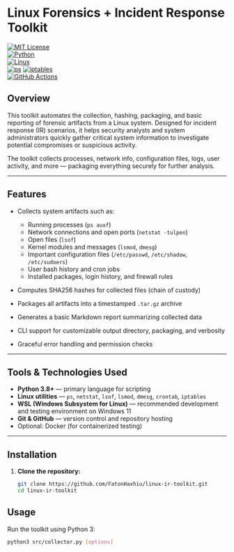 # Linux Forensics + Incident Response Toolkit

[![MIT License](https://img.shields.io/badge/License-MIT-yellow.svg)](LICENSE)  
[![Python](https://img.shields.io/badge/Python-3.8%2B-blue)](https://www.python.org/)  
[![Linux](https://img.shields.io/badge/Linux-Ubuntu-orange)](https://ubuntu.com/)  
[![ps](https://img.shields.io/badge/ps-procps-green)](https://gitlab.com/procps-ng/procps) 
[![iptables](https://img.shields.io/badge/iptables-GPL-red)](https://netfilter.org/projects/iptables/index.html)  
[![GitHub Actions](https://github.com/FatonHaxhiu/linux-ir-toolkit/actions/workflows/ci.yml/badge.svg)](https://github.com/FatonHaxhiu/linux-ir-toolkit/actions/workflows/ci.yml)



## Overview

This toolkit automates the collection, hashing, packaging, and basic reporting of forensic artifacts from a Linux system. Designed for incident response (IR) scenarios, it helps security analysts and system administrators quickly gather critical system information to investigate potential compromises or suspicious activity.

The toolkit collects processes, network info, configuration files, logs, user activity, and more — packaging everything securely for further analysis.

---

## Features

- Collects system artifacts such as:
  - Running processes (`ps auxf`)
  - Network connections and open ports (`netstat -tulpen`)
  - Open files (`lsof`)
  - Kernel modules and messages (`lsmod`, `dmesg`)
  - Important configuration files (`/etc/passwd`, `/etc/shadow`, `/etc/sudoers`)
  - User bash history and cron jobs
  - Installed packages, login history, and firewall rules

- Computes SHA256 hashes for collected files (chain of custody)

- Packages all artifacts into a timestamped `.tar.gz` archive

- Generates a basic Markdown report summarizing collected data

- CLI support for customizable output directory, packaging, and verbosity

- Graceful error handling and permission checks

---

## Tools & Technologies Used

- **Python 3.8+** — primary language for scripting  
- **Linux utilities** — `ps`, `netstat`, `lsof`, `lsmod`, `dmesg`, `crontab`, `iptables`  
- **WSL (Windows Subsystem for Linux)** — recommended development and testing environment on Windows 11  
- **Git & GitHub** — version control and repository hosting  
- Optional: Docker (for containerized testing)

---

## Installation

1. **Clone the repository:**

   ```bash
   git clone https://github.com/FatonHaxhiu/linux-ir-toolkit.git
   cd linux-ir-toolkit

## Usage

Run the toolkit using Python 3:

```bash
python3 src/collector.py [options]
